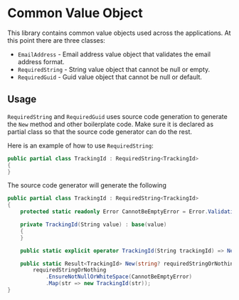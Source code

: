# Common Value Object
This library contains common value objects used across the applications. 
At this point there are three classes:

- `EmailAddress` - Email address value object that validates the email address format.
- `RequiredString` - String value object that cannot be null or empty.
- `RequiredGuid` - Guid value object that cannot be null or default.

## Usage
`RequiredString` and `RequiredGuid` uses source code generation to generate the `New` method
and other boilerplate code. Make sure it is declared as partial class so that the source code
generator can do the rest.

Here is an example of how to use `RequiredString`:

```csharp
public partial class TrackingId : RequiredString<TrackingId>
{
}
```

The source code generator will generate the following

```csharp
public partial class TrackingId : RequiredString<TrackingId>
{
    protected static readonly Error CannotBeEmptyError = Error.Validation("Tracking Id cannot be empty", "trackingId");

    private TrackingId(String value) : base(value)
    {
    }

    public static explicit operator TrackingId(String trackingId) => New(trackingId).Value;

    public static Result<TrackingId> New(string? requiredStringOrNothing)
        requiredStringOrNothing
            .EnsureNotNullOrWhiteSpace(CannotBeEmptyError)
            .Map(str => new TrackingId(str));
}
```
